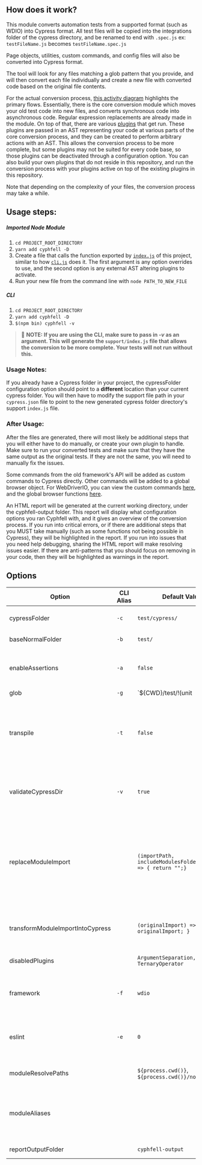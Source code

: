 ## How does it work?

This module converts automation tests from a supported format (such as WDIO) into Cypress format. All test files will be copied into the integrations folder of the cypress directory, and be renamed to end with `.spec.js` ex: `testFileName.js` becomes `testFileName.spec.js`

Page objects, utilities, custom commands, and config files will also be converted into Cypress format.

The tool will look for any files matching a glob pattern that you provide, and will then convert each file individually and create a new file with converted code based on the original file contents.

For the actual conversion process, [this activity diagram](https://github.com/intuit/cyphfell/raw/master/docs/Cyphfell%20Architecture.png?raw=true) highlights the primary flows. Essentially, there is the core conversion module which moves your old test code into new files, and converts synchronous code into asynchronous code. Regular expression replacements are already made in the module. On top of that, there are various [plugins](https://github.com/intuit/cyphfell/tree/master/packages/cyphfell/src/plugins) that get run. These plugins are passed in an AST representing your code at various parts of the core conversion process, and they can be created to perform arbitrary actions with an AST. This allows the conversion process to be more complete, but some plugins may not be suited for every code base, so those plugins can be deactivated through a configuration option. You can also build your own plugins that do not reside in this repository, and run the conversion process with your plugins active on top of the existing plugins in this repository.

Note that depending on the complexity of your files, the conversion process may take a while.

## Usage steps:

##### Imported Node Module

1. `cd PROJECT_ROOT_DIRECTORY`
1. `yarn add cyphfell -D`
1. Create a file that calls the function exported by [`index.js`](https://github.com/intuit/cyphfell/blob/master/packages/cyphfell/index.js) of this project, similar to how [`cli.js`](https://github.com/intuit/cyphfell/blob/master/packages/cyphfell/cli.js) does it.
The first argument is any option overrides to use, and the second option is any external AST altering plugins to activate.
1. Run your new file from the command line with
`node PATH_TO_NEW_FILE`

##### CLI

1. `cd PROJECT_ROOT_DIRECTORY`
1. `yarn add cyphfell -D`
1. `$(npm bin) cyphfell -v`

> 📝 **NOTE: If you are using the CLI, make sure to pass in *-v* as an argument. This will generate the `support/index.js` file that allows the conversion to be more complete. Your tests will not run without this.**

### Usage Notes:

If you already have a Cypress folder in your project, the cypressFolder configuration option should point to a **different** location than your current cypress folder. You will then have to modify the support file path in your `cypress.json` file to point to the new generated cypress folder directory's support `index.js` file.

### After Usage:
After the files are generated, there will most likely be additional steps that you will either have to do manually, or create your own plugin to handle. Make sure to run your converted tests and make sure that they have the same output as the original tests. If they are not the same, you will need to manually fix the issues.

Some commands from the old framework's API will be added as custom commands to Cypress directly. Other commands will be added to a global browser object. For WebDriverIO, you can view the custom commands [here](https://github.com/intuit/cyphfell/blob/master/packages/cyphfell/src/converters/wdio/WDIOCommands.js), and the global browser functions [here](https://github.com/intuit/cyphfell/blob/master/packages/cyphfell/src/converters/wdio/InitializeBrowserFunctions.js).

An HTML report will be generated at the current working directory, under the cyphfell-output folder. This report
will display what configuration options you ran Cyphfell with, and it gives an overview of the conversion process.
If you run into critical errors, or if there are additional steps that you MUST take manually (such as some functions not being possible in Cypress),
they will be highlighted in the report. If you run into issues that you need help debugging, sharing the HTML report will make resolving issues easier.
If there are anti-patterns that you should focus on removing in your code, then they will be highlighted as warnings in the report.

## Options
| Option|CLI Alias|Default Value|Description|
|-----|-|---|------------|
|cypressFolder|`-c`|`test/cypress/`|The relative path from the working directory to the folder to place Cypress converted code into|
|baseNormalFolder|`-b`|`test/`|The relative path to the folder containing your tests|
|enableAssertions|`-a`|`false`|Whether to enable runtime assertions during the conversion process, to detect whether some import-related conversion items are successful|
|glob|`-g`|`${CWD}/test/!(unit|ui-perf|cypress)/**/*.+(js|json)`|A glob pattern that all files to convert much match. ${CWD} is replaced with the current working directory|
|transpile|`-t`|`false`|If you are using some ES6 features such as object spread (...) or static class properties, you must run with this argument set. You must also have **@babel/core**, **@babel/plugin-proposal-object-rest-spread**, and **babel-plugin-transform-class-properties** installed.|
|validateCypressDir|`-v`|`true`|Whether to check for the existence of the cypress folder. If it does not exists, then it will be created, and the tool will copy over it's plugin and support index.js files, as well as custom commands.|
|replaceModuleImport||`(importPath, includeModulesFolder = true) => { return "";}`|A function that transforms an import from the node_modules folder from the new cypress path generated by *transformModuleImportIntoCypress* format into the original path. Returns the new import path if it was changed, or an empty string otherwise. includeModulesFolder determines whether to include node_modules at the start of the returned import path|
|transformModuleImportIntoCypress||`(originalImport) => { return originalImport; }`|A function that transforms an import from the node_modules format into the new cypress path of an imported file. Returns the new import path|
|disabledPlugins||`ArgumentSeparation, TernaryOperator`|The unique IDs of any plugins that should not be enabled when running.|
|framework|`-f`|`wdio`|The framework to convert files from. Possible options: wdio, nightwatch (not supported yet). Import these from [here](https://github.com/intuit/cyphfell/blob/master/packages/cyphfell/src/constants/FrameworkConstants.js) instead of entering them directly.|
|eslint|`-e`|`0`|Whether to automatically run eslint --fix on all generated files. If this is set to 0, then do nothing. If this is set to 1, use local eslint. If this is set to 2, use the globally installed eslint. Import these from [here](https://github.com/intuit/cyphfell/blob/master/packages/cyphfell/src/constants/EslintConstants.js)|
|moduleResolvePaths||`${process.cwd()}`, `${process.cwd()}/node_modules`|Paths to attempt to resolve imports from, if the import does not start with a "." character|
|moduleAliases|||List of aliases to look for at the start of an import, and replace if it is found. Each entry in the list consists of: <br/> {alias: String (the text to look for), actual: String (the actual path to that alias) }|
|reportOutputFolder||`cyphfell-output`|The folder to place the generated HTML reports into|
